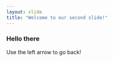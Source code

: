 ```yaml
---
layout: slide
title: "Welcome to our second slide!"
---
```

### Hello there
Use the left arrow to go back!
